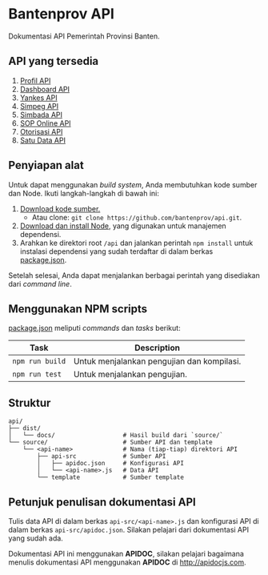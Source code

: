 # Bantenprov API

Dokumentasi API Pemerintah Provinsi Banten.

## API yang tersedia

1. [Profil API](http://api-01.dev.bantenprov.go.id/docs/profil)
2. [Dashboard API](http://api-01.dev.bantenprov.go.id/docs/dashboard)
3. [Yankes API](http://api-01.dev.bantenprov.go.id/docs/yankes)
4. [Simpeg API](http://api-01.dev.bantenprov.go.id/docs/simpeg)
5. [Simbada API](http://api-01.dev.bantenprov.go.id/docs/simbada)
6. [SOP Online API](http://api-01.dev.bantenprov.go.id/docs/sop-online)
7. [Otorisasi API](http://api-01.dev.bantenprov.go.id/docs/otorisasi)
8. [Satu Data API](http://api-01.dev.bantenprov.go.id/docs/satu-data)

## Penyiapan alat

Untuk dapat menggunakan *build system*, Anda membutuhkan kode sumber dan Node. Ikuti langkah-langkah di bawah ini:

1. [Download kode sumber.](https://github.com/bantenprov/api/archive/master.zip)
   - Atau clone: `git clone https://github.com/bantenprov/api.git`.
2. [Download dan install Node](https://nodejs.org/download), yang digunakan untuk manajemen dependensi.
3. Arahkan ke direktori root `/api` dan jalankan perintah `npm install` untuk instalasi dependensi yang sudah terdaftar di dalam berkas [package.json](/package.json).

Setelah selesai, Anda dapat menjalankan berbagai perintah yang disediakan dari *command line*.

## Menggunakan NPM scripts

[package.json](/package.json) meliputi *commands* dan *tasks* berikut:

| Task | Description |
| --- | --- |
| `npm run build` | Untuk menjalankan pengujian dan kompilasi. |
| `npm run test` | Untuk menjalankan pengujian. |

## Struktur

```plaintext
api/
├── dist/
│   └── docs/                   # Hasil build dari `source/`
└── source/                     # Sumber API dan template
    └── <api-name>              # Nama (tiap-tiap) direktori API
        ├── api-src             # Sumber API
        │   ├── apidoc.json     # Konfigurasi API
        │   └── <api-name>.js   # Data API
        └── template            # Sumber template
```

## Petunjuk penulisan dokumentasi API

Tulis data API di dalam berkas `api-src/<api-name>.js` dan konfigurasi API di dalam berkas `api-src/apidoc.json`. Silakan pelajari dari dokumentasi API yang sudah ada.

Dokumentasi API ini menggunakan **APIDOC**, silakan pelajari bagaimana menulis dokumentasi API menggunakan **APIDOC** di <http://apidocjs.com>.
